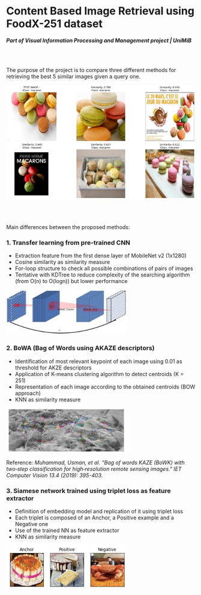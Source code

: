 # Content Based Image Retrieval using FoodX-251 dataset

***Part of Visual Information Processing and Management project | UniMiB***

<br></br>

The purpose of the project is to compare three different methods for retrieving the best 5 similar images given a query one.

<img src="Images/query_example.jpg" width=640>

<br></br>

Main differences between the proposed methods:

### 1. Transfer learning from pre-trained CNN

- Extraction feature from the first dense layer of MobileNet v2 (1x1280)
- Cosine similarity as similarity measure
- For-loop structure to check all possible combinations of pairs of images
- Tentative with KDTree to reduce complexity of the searching algorithm (from O(n) to O(logn)) but lower performance

<img src="Images/cnn_architecture.jpg" width=320 height=120>

### 2. BoWA (Bag of Words using AKAZE descriptors)

- Identification of most relevant keypoint of each image using 0.01 as threshold for AKZE descriptors
- Application of K-means clustering algorithm to detect centroids (K = 251)
- Representation of each image according to the obtained centroids (BOW approach)
- KNN as similarity measure

<img src="Images/akaze_example.jpg" width=320 height=120>

Reference: *Muhammad, Usman, et al. "Bag of words KAZE (BoWK) with two‐step classification for high‐resolution remote sensing images." IET Computer Vision 13.4 (2019): 395-403.*

### 3. Siamese network trained using triplet loss as feature extractor

- Definition of embedding model and replication of it using triplet loss
- Each triplet is composed of an Anchor, a Positive example and a Negative one
- Use of the trained NN as feature extractor
- KNN as similarity measure

<img src="Images/triplet_example.jpg" width=320 height=120>
